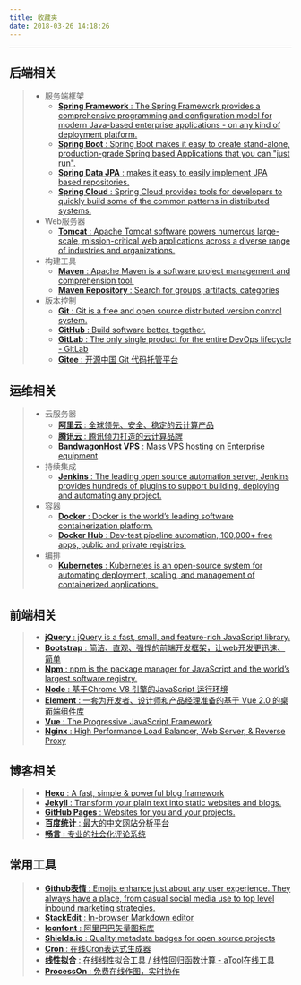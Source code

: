 ```yaml
---
title: 收藏夹
date: 2018-03-26 14:18:26
---
```


---
## 后端相关
> - 服务端框架
>   - [**Spring Framework** : The Spring Framework provides a comprehensive programming and configuration model for modern Java-based enterprise applications - on any kind of deployment platform.](https://docs.spring.io/spring/docs/4.3.12.RELEASE/spring-framework-reference/htmlsingle)
>   - [**Spring Boot** : Spring Boot makes it easy to create stand-alone, production-grade Spring based Applications that you can "just run".](https://docs.spring.io/spring-boot/docs/1.5.8.RELEASE/reference/htmlsingle)
>   - [**Spring Data JPA** : makes it easy to easily implement JPA based repositories.](https://docs.spring.io/spring-data/jpa/docs/1.11.8.RELEASE/reference/html)
>   - [**Spring Cloud** : Spring Cloud provides tools for developers to quickly build some of the common patterns in distributed systems.](https://projects.spring.io/spring-cloud)
> - Web服务器
>   - [**Tomcat** : Apache Tomcat software powers numerous large-scale, mission-critical web applications across a diverse range of industries and organizations.](https://tomcat.apache.org)
> - 构建工具
>   - [**Maven** : Apache Maven is a software project management and comprehension tool.](http://maven.apache.org)
>   - [**Maven Repository** : Search for groups, artifacts, categories](http://mvnrepository.com)
> - 版本控制
>   - [**Git** : Git is a free and open source distributed version control system.](https://git-scm.com)
>   - [**GitHub** : Build software better, together.](https://github.com)
>   - [**GitLab** : The only single product for the entire DevOps lifecycle - GitLab](https://gitlab.com)
>   - [**Gitee** : 开源中国 Git 代码托管平台](https://gitee.com)

## 运维相关
> - 云服务器
>   - [**阿里云** : 全球领先、安全、稳定的云计算产品](https://www.aliyun.com)
>   - [**腾讯云** : 腾讯倾力打造的云计算品牌](https://cloud.tencent.com)
>   - [**BandwagonHost VPS** : Mass VPS hosting on Enterprise equipment](https://www.bwh1.net)
> - 持续集成
>   - [**Jenkins** : The leading open source automation server, Jenkins provides hundreds of plugins to support building, deploying and automating any project.](https://jenkins.io)
> - 容器
>   - [**Docker** : Docker is the world’s leading software containerization platform.](https://www.docker.com)
>   - [**Docker Hub** : Dev-test pipeline automation, 100,000+ free apps, public and private registries.](https://hub.docker.com)
> - 编排
>   - [**Kubernetes** : Kubernetes is an open-source system for automating deployment, scaling, and management of containerized applications.](https://kubernetes.io)

## 前端相关
> - [**jQuery** : jQuery is a fast, small, and feature-rich JavaScript library.](http://jquery.com)
> - [**Bootstrap** : 简洁、直观、强悍的前端开发框架，让web开发更迅速、简单](http://www.bootcss.com)
> - [**Npm** : npm is the package manager for JavaScript and the world’s largest software registry.](https://www.npmjs.com)
> - [**Node** : 基于Chrome V8 引擎的JavaScript 运行环境](https://nodejs.org/zh-cn)
> - [**Element** : 一套为开发者、设计师和产品经理准备的基于 Vue 2.0 的桌面端组件库](http://element-cn.eleme.io/#/zh-CN)
> - [**Vue** : The Progressive JavaScript Framework](https://vuejs.org/index.html)
> - [**Nginx** : High Performance Load Balancer, Web Server, & Reverse Proxy](https://www.nginx.com)

## 博客相关
> - [**Hexo** : A fast, simple & powerful blog framework](https://hexo.io)
> - [**Jekyll** : Transform your plain text into static websites and blogs.](https://jekyllrb.com)
> - [**GitHub Pages** : Websites for you and your projects.](https://pages.github.com)
> - [**百度统计** : 最大的中文网站分析平台](https://tongji.baidu.com)
> - [**畅言** : 专业的社会化评论系统](https://changyan.kuaizhan.com)

## 常用工具
> - [**Github表情** : Emojis enhance just about any user experience. They always have a place, from casual social media use to top level inbound marketing strategies.](https://www.webfx.com/tools/emoji-cheat-sheet)
> - [**StackEdit** : In-browser Markdown editor](https://stackedit.io/editor)
> - [**Iconfont** : 阿里巴巴矢量图标库](http://www.iconfont.cn/plus)
> - [**Shields.io** : Quality metadata badges for open source projects](https://shields.io)
> - [**Cron** : 在线Cron表达式生成器](http://cron.qqe2.com)
> - [**线性拟合** : 在线线性拟合工具 / 线性回归函数计算 - aTool在线工具](http://www.atool.org/linear_regression.php)
> - [**ProcessOn** : 免费在线作图，实时协作](https://www.processon.com)
